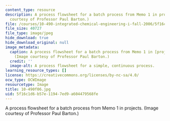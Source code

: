 ```yaml
---
content_type: resource
description: A process flowsheet for a batch process from Memo 1 in projects. (Image
  courtesy of Professor Paul Barton.)
file: /courses/10-490-integrated-chemical-engineering-i-fall-2006/5f16c1d6b57e11947ed9a604479568fe_10-490f06.jpg
file_size: 40727
file_type: image/jpeg
hide_download: true
hide_download_original: null
image_metadata:
  caption: A process flowsheet for a batch process from Memo 1 in [projects](/courses/10-490-integrated-chemical-engineering-i-fall-2006/pages/projects).
    (Image courtesy of Professor Paul Barton.)
  credit: ''
  image-alt: A process flowsheet for a simple, continuous process.
learning_resource_types: []
license: https://creativecommons.org/licenses/by-nc-sa/4.0/
ocw_type: OCWImage
resourcetype: Image
title: 10-490f06.jpg
uid: 5f16c1d6-b57e-1194-7ed9-a604479568fe
---
```

A process flowsheet for a batch process from Memo 1 in projects. (Image courtesy of Professor Paul Barton.)